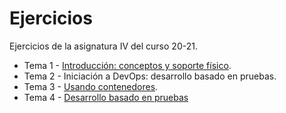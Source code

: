 # Ejercicios

Ejercicios de la asignatura IV del curso 20-21.

- Tema 1 - [Introducción: conceptos y soporte físico](docs/tema1.md).
- Tema 2 - Iniciación a DevOps: desarrollo basado en pruebas.
- Tema 3 - [Usando contenedores](docs/tema3.md).
- Tema 4 - [Desarrollo basado en pruebas](docs/tema4.md)
